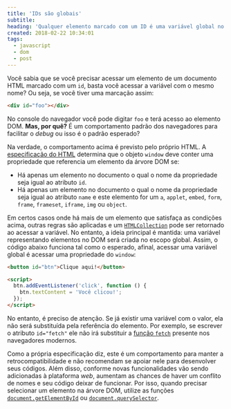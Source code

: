 ```yaml
---
title: 'IDs são globais'
subtitle:
heading: 'Qualquer elemento marcado com um ID é uma variável global no documento'
created: 2018-02-22 10:34:01
tags:
  - javascript
  - dom
  - post
---
```


Você sabia que se você precisar acessar um elemento de um documento HTML marcado
com um `id`, basta você acessar a variável com o mesmo nome? Ou seja, se você
tiver uma marcação assim:

```html
<div id="foo"></div>
```

No console do navegador você pode digitar `foo` e terá acesso ao elemento DOM.
**Mas, por quê?** É um comportamento padrão dos navegadores para
facilitar o _debug_ ou isso é o padrão esperado?

Na verdade, o comportamento acima é previsto pelo próprio HTML. A
[especificação do HTML](https://html.spec.whatwg.org/#named-access-on-the-window-object)
determina que o objeto `window` deve conter uma propriedade que referencia um
elemento da árvore DOM se:

- Há apenas um elemento no documento o qual o nome da propriedade seja igual ao
  atributo `id`.
- Há apenas um elemento no documento o qual o nome da propriedade seja igual ao
  atributo `name` e este elemento for um `a`, `applet`, `embed`, `form`,
  `frame`, `frameset`, `iframe`, `img` ou `object`.

Em certos casos onde há mais de um elemento que satisfaça as condições acima,
outras regras são aplicadas e um
[`HTMLCollection`](https://developer.mozilla.org/pt-BR/docs/Web/API/HTMLCollection)
pode ser retornado ao acessar a variável. No entanto, a ideia principal é
mantida: uma variável representando elementos no DOM será criada no escopo
global. Assim, o código abaixo funciona tal como o esperado, afinal, acessar uma
variável global é acessar uma propriedade do `window`:

```html
<button id="btn">Clique aqui!</button>

<script>
  btn.addEventListener('click', function () {
    btn.textContent = 'Você clicou!';
  });
</script>
```

No entanto, é preciso de atenção. Se já existir uma variável com o valor, ela
não será substituída pela referência do elemento. Por exemplo, se escrever o
atributo `id="fetch"` ele não irá substituir a
[função `fetch`](https://developer.mozilla.org/pt-BR/docs/Web/API/Fetch_API)
presente nos navegadores modernos.

Como a própria especificação diz, este é um comportamento para manter a
retrocompatibilidade e não recomendam se apoiar nele para desenvolver seus
códigos. Além disso, conforme novas funcionalidades vão sendo adicionadas à
plataforma _web_, aumentam as chances de haver um conflito de nomes e seu código
deixar de funcionar. Por isso, quando precisar selecionar um elemento na árvore
DOM, utilize as funções
[`document.getElementById`](https://developer.mozilla.org/pt-BR/docs/Web/API/Document/getElementById)
ou
[`document.querySelector`](https://developer.mozilla.org/pt-BR/docs/Web/API/Document/querySelector).
